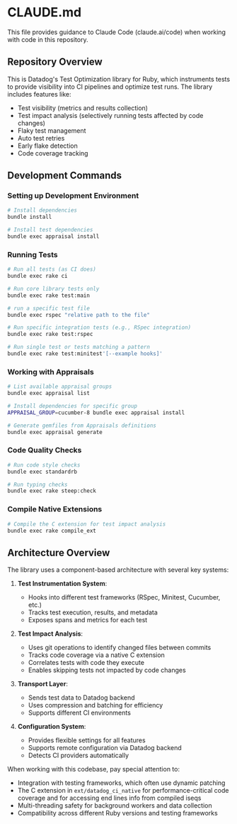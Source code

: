 # CLAUDE.md

This file provides guidance to Claude Code (claude.ai/code) when working with code in this repository.

## Repository Overview

This is Datadog's Test Optimization library for Ruby, which instruments tests to provide visibility into CI pipelines and optimize test runs. The library includes features like:

- Test visibility (metrics and results collection)
- Test impact analysis (selectively running tests affected by code changes)
- Flaky test management
- Auto test retries
- Early flake detection
- Code coverage tracking

## Development Commands

### Setting up Development Environment

```bash
# Install dependencies
bundle install

# Install test dependencies
bundle exec appraisal install
```

### Running Tests

```bash
# Run all tests (as CI does)
bundle exec rake ci

# Run core library tests only
bundle exec rake test:main

# run a specific test file
bundle exec rspec "relative path to the file"

# Run specific integration tests (e.g., RSpec integration)
bundle exec rake test:rspec

# Run single test or tests matching a pattern
bundle exec rake test:minitest'[--example hooks]'
```

### Working with Appraisals

```bash
# List available appraisal groups
bundle exec appraisal list

# Install dependencies for specific group
APPRAISAL_GROUP=cucumber-8 bundle exec appraisal install

# Generate gemfiles from Appraisals definitions
bundle exec appraisal generate
```

### Code Quality Checks

```bash
# Run code style checks
bundle exec standardrb

# Run typing checks
bundle exec rake steep:check
```

### Compile Native Extensions

```bash
# Compile the C extension for test impact analysis
bundle exec rake compile_ext
```

## Architecture Overview

The library uses a component-based architecture with several key systems:

1. **Test Instrumentation System**:

   - Hooks into different test frameworks (RSpec, Minitest, Cucumber, etc.)
   - Tracks test execution, results, and metadata
   - Exposes spans and metrics for each test

2. **Test Impact Analysis**:

   - Uses git operations to identify changed files between commits
   - Tracks code coverage via a native C extension
   - Correlates tests with code they execute
   - Enables skipping tests not impacted by code changes

3. **Transport Layer**:

   - Sends test data to Datadog backend
   - Uses compression and batching for efficiency
   - Supports different CI environments

4. **Configuration System**:
   - Provides flexible settings for all features
   - Supports remote configuration via Datadog backend
   - Detects CI providers automatically

When working with this codebase, pay special attention to:

- Integration with testing frameworks, which often use dynamic patching
- The C extension in `ext/datadog_ci_native` for performance-critical code coverage and for accessing end lines info from compiled iseqs
- Multi-threading safety for background workers and data collection
- Compatibility across different Ruby versions and testing frameworks
